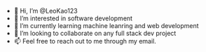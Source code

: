 - 👋 Hi, I’m @LeoKao123
- 👀 I’m interested in software development
- 🌱 I’m currently learning machine leanring and web development
- 💞️ I’m looking to collaborate on any full stack dev project
- 📫 Feel free to reach out to me through my email.

<!---
LeoKao123/LeoKao123 is a ✨ special ✨ repository because its `README.md` (this file) appears on your GitHub profile.
You can click the Preview link to take a look at your changes.
--->
